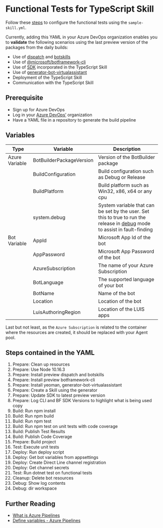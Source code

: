﻿# Functional Tests for TypeScript Skill
Follow these [steps](https://microsoft.github.io/botframework-solutions/solution-accelerators/tutorials/enable-continuous-integration/typescript/3-configure-build-steps/) to configure the functional tests using the `sample-skill.yml`.

Currently, adding this YAML in your Azure DevOps organization enables you to **validate** the following scenarios using the last preview version of the packages from the daily builds:
- Use of [dispatch](https://botbuilder.myget.org/feed/botbuilder-tools-daily/package/npm/botdispatch) and [botskills](https://botbuilder.myget.org/feed/aitemplates/package/npm/botskills)
- Use of [@microsoft/botframework-cli](https://botbuilder.myget.org/feed/botframework-cli/package/npm/@microsoft/botframework-cli)
- Use of [SDK](https://botbuilder.myget.org/gallery/botbuilder-v4-js-daily) incorporated in the TypeScript Skill
- Use of [generator-bot-virtualassistant](https://botbuilder.myget.org/feed/aitemplates/package/npm/generator-bot-virtualassistant)
- Deployment of the TypeScript Skill
- Communication with the TypeScript Skill

## Prerequisite
- Sign up for Azure DevOps
- Log in your [Azure DevOps’](https://dev.azure.com/) organization
- Have a YAML file in a repository to generate the build pipeline

## Variables

| Type | Variable | Description |
|------|----------|-------------|
| Azure Variable | BotBuilderPackageVersion | Version of the BotBuilder package|
|      | BuildConfiguration | Build configuration such as Debug or Release |
|      | BuildPlatform | Build platform such as Win32, x86, x64 or any cpu |
|      | system.debug | System variable that can be set by the user. Set this to true to run the release in [debug](https://docs.microsoft.com/en-us/azure/devops/pipelines/release/variables?view=azure-devops&tabs=batch#debug-mode) mode to assist in fault-finding |
| Bot Variable | AppId | Microsoft App Id of the bot |
|      | AppPassword | Microsoft App Password of the bot |
|      | AzureSubscription | The name of your Azure Subscription |
|      | BotLanguage | The supported language of your bot |
|      | BotName | Name of the bot |
|      | Location | Location of the bot |
|      | LuisAuthoringRegion | Location of the LUIS apps |

Last but not least, as the `Azure Subscription` is related to the container where the resources are created, it should be replaced with your Agent pool.

## Steps contained in the YAML
1. Prepare: Clean up resources
1. Prepare: Use Node 10.16.3
1. Prepare: Install preview dispatch and botskills
1. Prepare: Install preview botframework-cli
1. Prepare: Install yeoman, generator-bot-virtualassistant
1. Prepare: Create a Skill using the generator
1. Prepare: Update SDK to latest preview version
1. Prepare: Log CLI and BF SDK Versions to highlight what is being used copy
1. Build: Run npm install
1. Build: Run npm build
1. Build: Run npm test
1. Build: Run npm test on unit tests with code coverage
1. Build: Publish Test Results
1. Build: Publish Code Coverage
1. Prepare: Build project
1. Test: Execute unit tests
1. Deploy: Run deploy script
1. Deploy: Get bot variables from appsettings
1. Deploy: Create Direct Line channel registration
1. Deploy: Get channel secrets
1. Test: Run dotnet test on functional tests
1. Cleanup: Delete bot resources
1. Debug: Show log contents
1. Debug: dir workspace

## Further Reading
- [What is Azure Pipelines](https://docs.microsoft.com/en-us/azure/devops/pipelines/get-started/what-is-azure-pipelines?view=azure-devops)
- [Define variables - Azure Pipelines](https://docs.microsoft.com/en-us/azure/devops/pipelines/process/variables?view=azure-devops&tabs=yaml%2Cbatch)